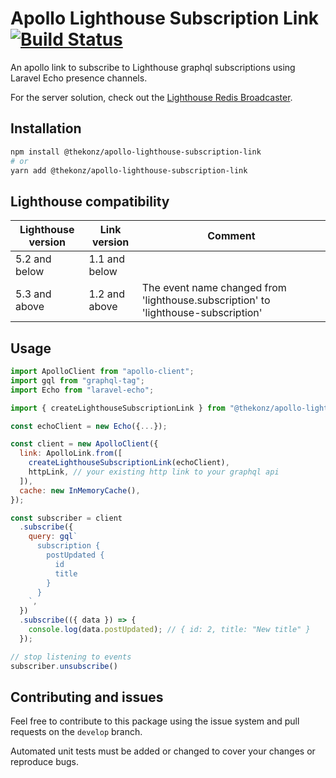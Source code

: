 # Apollo Lighthouse Subscription Link [![Build Status](https://travis-ci.org/thekonz/apollo-lighthouse-subscription-link.svg?branch=master)](https://travis-ci.org/thekonz/apollo-lighthouse-subscription-link)

An apollo link to subscribe to Lighthouse graphql subscriptions using Laravel Echo presence channels.

For the server solution, check out the [Lighthouse Redis Broadcaster](https://github.com/thekonz/lighthouse-redis-broadcaster).

## Installation

```bash
npm install @thekonz/apollo-lighthouse-subscription-link
# or
yarn add @thekonz/apollo-lighthouse-subscription-link
```

## Lighthouse compatibility

| Lighthouse version | Link version | Comment |
| - | - | - |
| 5.2 and below | 1.1 and below | |
| 5.3 and above | 1.2 and above | The event name changed from 'lighthouse.subscription' to 'lighthouse-subscription' |

## Usage

```javascript
import ApolloClient from "apollo-client";
import gql from "graphql-tag";
import Echo from "laravel-echo";

import { createLighthouseSubscriptionLink } from "@thekonz/apollo-lighthouse-subscription-link";

const echoClient = new Echo({...});

const client = new ApolloClient({
  link: ApolloLink.from([
    createLighthouseSubscriptionLink(echoClient),
    httpLink, // your existing http link to your graphql api
  ]),
  cache: new InMemoryCache(),
});

const subscriber = client
  .subscribe({
    query: gql`
      subscription {
        postUpdated {
          id
          title
        }
      }
    `,
  })
  .subscribe(({ data }) => {
    console.log(data.postUpdated); // { id: 2, title: "New title" }
  });

// stop listening to events
subscriber.unsubscribe()
```

## Contributing and issues

Feel free to contribute to this package using the issue system and pull requests on the `develop` branch.

Automated unit tests must be added or changed to cover your changes or reproduce bugs.
